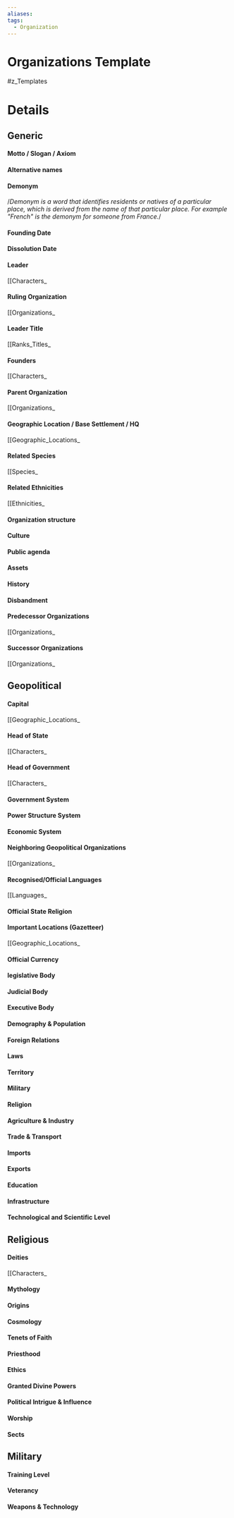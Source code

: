 ```yaml
---
aliases: 
tags:
  - Organization
---
```

# Organizations Template
#z_Templates


# Details

## Generic
#### Motto / Slogan / Axiom
#### Alternative names
#### Demonym
/*Demonym is a word that identifies residents or natives of a particular place, which is derived from the name of that particular place. For example "French" is the demonym for someone from France.*/
#### Founding Date
#### Dissolution Date
#### Leader
[[Characters_
#### Ruling Organization
[[Organizations_
#### Leader Title
[[Ranks_Titles_
#### Founders
[[Characters_
#### Parent Organization
[[Organizations_
#### Geographic Location / Base Settlement / HQ
[[Geographic_Locations_
#### Related Species
[[Species_
#### Related Ethnicities
[[Ethnicities_
#### Organization structure
#### Culture
#### Public agenda
#### Assets
#### History
#### Disbandment
#### Predecessor Organizations
[[Organizations_
#### Successor Organizations
[[Organizations_
## Geopolitical
#### Capital
[[Geographic_Locations_
#### Head of State
[[Characters_
#### Head of Government
[[Characters_
#### Government System
#### Power Structure System
#### Economic System
#### Neighboring Geopolitical Organizations
[[Organizations_
#### Recognised/Official Languages
[[Languages_
#### Official State Religion
#### Important Locations (Gazetteer)
[[Geographic_Locations_
#### Official Currency
#### legislative Body
#### Judicial Body
#### Executive Body
#### Demography & Population
#### Foreign Relations
#### Laws
#### Territory
#### Military
#### Religion
#### Agriculture & Industry
#### Trade & Transport
#### Imports
#### Exports
#### Education
#### Infrastructure
#### Technological and Scientific Level
## Religious
#### Deities
[[Characters_
#### Mythology
#### Origins
#### Cosmology
#### Tenets of Faith
#### Priesthood
#### Ethics
#### Granted Divine Powers
#### Political Intrigue & Influence
#### Worship
#### Sects
## Military
#### Training Level
#### Veterancy
#### Weapons & Technology
